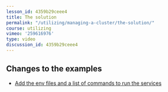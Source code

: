 ```yaml
---
lesson_id: 4359b29ceee4
title: The solution
permalink: "/utilizing/managing-a-cluster/the-solution/"
course: utilizing
vimeo: '259616976'
type: video
discussion_id: 4359b29ceee4
---
```


## Changes to the examples
* [Add the env files and a list of commands to run the services](https://github.com/learndocker/docker_examples/commit/64bf47f)
